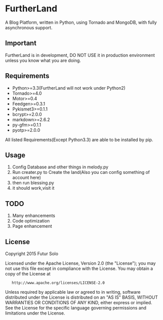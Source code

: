 # FurtherLand
A Blog Platform, written in Python, using Tornado and MongoDB, with fully asynchronous support.

Important
---------
FurtherLand is in development, DO NOT USE it in production environment unless you know what you are doing.

Requirements
------------
 - Python>=3.3(FurtherLand will not work under Python2)
 - Tornado>=4.0
 - Motor>=0.4
 - Feedgen>=0.3.1
 - Pykismet3>=0.1.1
 - bcrypt>=2.0.0
 - markdown>=2.6.2
 - py-gfm>=0.1.1
 - pyotp>=2.0.0

All listed Requirements(Except Python3.3) are able to be installed by pip.

Usage
------------
1. Config Database and other things in melody.py
2. Run creater.py to Create the land(Also you can config something of account here)
3. then run blessing.py
4. it should work,visit it
 
 TODO
------------
1. Many enhancements
2. Code optimization
3. Page enhancement

License
-------
   Copyright 2015 Futur Solo

   Licensed under the Apache License, Version 2.0 (the "License");
   you may not use this file except in compliance with the License.
   You may obtain a copy of the License at

       http://www.apache.org/licenses/LICENSE-2.0

   Unless required by applicable law or agreed to in writing, software
   distributed under the License is distributed on an "AS IS" BASIS,
   WITHOUT WARRANTIES OR CONDITIONS OF ANY KIND, either express or implied.
   See the License for the specific language governing permissions and
   limitations under the License.
